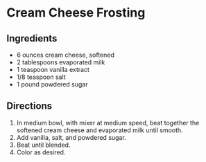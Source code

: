 # Cream Cheese Frosting

## Ingredients

* 6 ounces cream cheese, softened
* 2 tablespoons evaporated milk
* 1 teaspoon vanilla extract
* 1/8 teaspoon salt
* 1 pound powdered sugar

## Directions

1. In medium bowl, with mixer at medium speed, beat together the softened cream cheese and evaporated milk until smooth.
2. Add vanilla, salt, and powdered sugar.
3. Beat until blended.
4. Color as desired.
